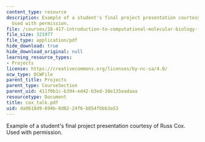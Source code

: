```yaml
---
content_type: resource
description: Example of a student's final project presentation courtesy of Russ Cox.
  Used with permission.
file: /courses/18-417-introduction-to-computational-molecular-biology-fall-2004/da0618d9694b8d0224f6b854fbbb3a53_cox_talk.pdf
file_size: 321977
file_type: application/pdf
hide_download: true
hide_download_original: null
learning_resource_types:
- Projects
license: https://creativecommons.org/licenses/by-nc-sa/4.0/
ocw_type: OCWFile
parent_title: Projects
parent_type: CourseSection
parent_uid: 411f0b1c-b394-ed42-b3ed-38e135eadaaa
resourcetype: Document
title: cox_talk.pdf
uid: da0618d9-694b-8d02-24f6-b854fbbb3a53
---
```

Example of a student's final project presentation courtesy of Russ Cox. Used with permission.